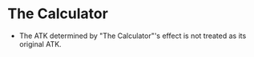 # The Calculator

*   The ATK determined by "The Calculator"'s effect is not treated as its original ATK.
